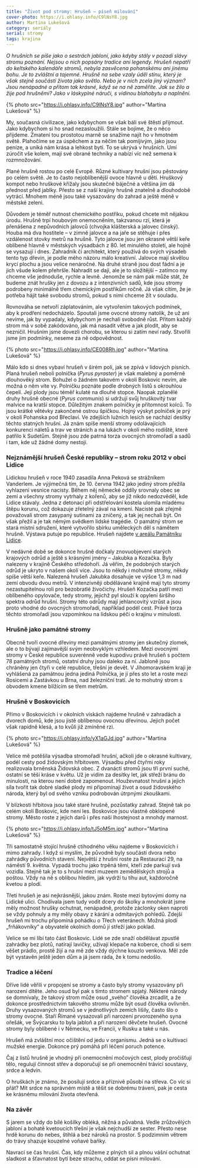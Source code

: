 ```yaml
---
title: "Život pod stromy: Hrušeň – píseň milování"
cover-photo: https://i.ohlasy.info/C9lNsY8.jpg
author: Martina Lukešová
category: seriály
serial: stromy
tags: krajina
---
```


*O hrušních se píše jako o sestrách jabloní, jako kdyby stály v pozadí slávy stromu poznání. Nejsou o nich popsány tradice ani legendy. Hrušeň nepatří do keltského kalendáře stromů, nebyla zasvěcena pohanskému ani jinému bohu. Je to zvláštní a tajemné. Hrušně na sebe vzaly úděl stínu, který je však stejně součástí života jako světlo. Nebo je v nich zcela jiný význam? Jsou nenápadné a přitom tak krásné, když se na ně zaměříte. Jak se žilo a žije pod hrušněmi? Jako v láskyplné náruči, s vidinou blahobytu a naplnění.*

{% photo src="https://i.ohlasy.info/C9lNsY8.jpg" author="Martina Lukešová" %}

My, současná civilizace, jako kdybychom se však báli své štěstí přijmout. Jako kdybychom si ho snad nezasloužili. Stále se bojíme, že o něco přijdeme. Zmatení tou prostotou marně se snažíme najít ho v hmotném světě. Plahočíme se za úspěchem a za něčím tak pomíjivým, jako jsou peníze, a uniká nám krása a lehkost bytí. To se ukrývá v hrušních. Umí zúročit vše kolem, mají své obrané techniky a nabízí víc než semena k rozmnožování. 

Plané hrušně rostou po celé Evropě. Různé kultivary hrušní jsou pěstovány po celém světě. Je to často nejoblíbenější ovoce hlavně u dětí. Hruškový kompot nebo hruškové křížaly jsou skutečně báječné a většina jim dá přednost před jablky. Přesto se z naší krajiny hrušně znatelně a dlouhodobě vytrácí. Mnohem méně jsou také vysazovány do zahrad a ještě méně v městské zeleni.

Důvodem je téměř nutnost chemického postřiku, pokud chcete mít nějakou úrodu. Hrušně trpí houbovým onemocněním, takzvanou rzí, která je přenášena z nepůvodních jalovců (chvojka klášterská a jalovec čínský). Houba má dva hostitele – v zimně jalovce a na jaře se stěhuje i přes vzdálenost stovky metrů na hrušně. Tyto jalovce jsou jen okrasné větší keře oblíbené hlavně v městských výsadbách z 80. let minulého století, ale hojně se vysazují i dnes. Zahradník či architekt, který používá do svých výsadeb tento typ dřevin, je podle mého názoru málo kreativní. Jalovce mají skvělou krycí plochu a jsou velice nenáročné. Na druhé straně jsou dost fádní a je jich všude kolem přehršle. Nahradit se dají, ale je to složitější – zatímco my chceme vše jednoduše, rychle a levně. Jenomže se nám pak může stát, že budeme znát hrušky jen z dovozu a z intenzivních sadů, kde jsou stromy podrobeny minimálně třem chemickým postřikům ročně. Já však cítím, že je potřeba hájit také svobodu stromů, pokud s nimi chceme žít v souladu. 

Rovnováha se netvoří záplatováním, ale vytvořením takových podmínek, aby k prodření nedocházelo. Spoutali jsme ovocné stromy natolik, že už ani nevíme, jak by vypadaly, kdybychom je nechali svobodně růst. Přitom každý strom má v sobě zakódováno, jak má nasadit větve a jak plodit, aby se nezničil. Hrušním jsme dovezli chorobu, se kterou si zatím neví rady. Stvořili jsme jim podmínky, neseme za ně odpovědnost.

{% photo src="https://i.ohlasy.info/CE008Rh.jpg" author="Martina Lukešová" %}

Málo kdo si dnes vybaví hrušeň v širém poli, jak se zpívá v lidových písních. Planá hrušeň neboli polnička (*Pyrus pyraster*) je však malebný a poměrně dlouhověký strom. Bohužel o žádném takovém v okolí Boskovic nevím, ale možná o něm víte vy. Polničku poznáte podle drobných listů s okrouhlou čepelí. Její plody jsou téměř kulaté na dlouhé stopce. Naopak zplanělé druhy hrušně obecné (*Pyrus communis*) si udržují svůj hruškovitý tvar malvice na kratší stopce. Důležitým znakem polničky je přítomnost kolců. To jsou krátké větévky zakončené ostrou špičkou. Hojný výskyt polniček je prý v okolí Pohanska pod Břeclaví. Ve zdejších lužních lesích se nachází desítky těchto statných hrušní. Já znám spíše menší stromy odolávajících konkurenci náletů a trav ve stráních a na lukách v okolí mého rodiště, které patřilo k Sudetům. Stejně jsou zde patrná torza ovocných stromořadí a sadů i tam, kde už žádné domy nestojí.

### Nejznámější hrušeň České republiky – strom roku 2012 v obci Lidice

Lidickou hrušeň v roce 1940 zasadila Anna Peková se strážníkem Vanderlem. Je výjimečná tím, že 10. června 1942 jako jediný strom přežila vyhlazení vesnice nacisty. Během něj německé oddíly srovnaly obec se zemí a všechny stromy vytrhaly z kořenů, aby se již nikdo nedozvěděl, kde Lidice stávaly. Jedna z detonací při odstřelování kostela ulomila mladému štěpu korunu, což dokazuje zřetelný zával na kmeni. Nacisté pak zřejmě považovali strom zasypaný sutinami za zničený, a tak jej nechali být. On však přežil a je tak němým svědkem lidské tragédie. O památný strom se stará místní sdružení, které vytvořilo sbírku uměleckých děl s námětem hrušně. Výstava putuje po republice. Hrušeň najdete [v areálu Památníku Lidice](http://denikreferendum.cz/clanek/18109-lidicka-hrusen-nema-svedkyne-ktera-videla-vse). 

V nedávné době se dokonce hrušně dočkaly znovuobjevení starých krajových odrůd a ještě s krásnými jmény – Jakubka a Kozačka. Byly nalezeny v krajině Českého středohoří. Já věřím, že podobných starých odrůd je ukryto v našem okolí více. Jsou to někdy i mohutné stromy, někdy spíše větší keře. Nalezená hrušeň Jakubka dosahuje ve výšce 1,3 m nad zemí obvodu dvou metrů. V intenzivněji obdělávané krajině mají tyto stromy nezastupitelnou roli pro bezobratlé živočichy. Hrušeň Kozačka patří mezi oblíbeného opylovače, tedy stromy, jejichž pyl slouží k opylení širšího spektra odrůd hrušní. Stromy této odrůdy mají jehlancovitý vzrůst a jsou proto vhodné do ovocných stromořadí, například podél cest. Právě torza těchto stromořadí jsou vzpomínkou na lidskou péči o krajinu v minulosti.
 
### Hrušně jako památné stromy

Obecně tvoří ovocné dřeviny mezi památnými stromy jen skutečný zlomek, ale o to bývají zajímavější svým neobvyklým vzhledem. Mezi ovocnými stromy v České republice suverénně vede kupodivu právě hrušeň s počtem 78 památných stromů, ostatní druhy jsou daleko za ní. Jabloně jsou chráněny jen čtyři v celé republice, třešní je devět. V Jihomoravském kraji je vyhlášená za památnou jedna jediná Polnička, je jí přes sto let a roste mezi Rosicemi a Zastávkou u Brna, nad železniční tratí. Je to mohutný strom s obvodem kmene blížícím se třem metrům.

### Hrušně v Boskovicích

Přímo v Boskovicích i v okolních vískách najdeme hrušně v zahradách a dvorech domů, kde jsou jistě oblíbenou ovocnou dřevinou. Jejich počet však rapidně klesá, a to kvůli již zmíněné rzi. 

{% photo src="https://i.ohlasy.info/yX1aGJd.jpg" author="Martina Lukešová" %}

Velice mě potěšila výsadba stromořadí hrušní, ačkoli jde o okrasné kultivary, podél cesty pod židovským hřbitovem. Výsadbu před čtyřmi roky realizovala brněnská Židovská obec. Z dvanácti stromů jsou tři první suché, ostatní se těší kráse v květu. Už je vidím za desítky let, jak střeží bránu do minulosti, na kterou není dobré zapomenout. Houževnatost hrušní a jejich síla tvořit tak dobré sladké plody mi připomínají život a osud židovského národa, který byl od svého vzniku podrobován útrpnými zkouškami. 

V blízkosti hřbitova jsou také staré hrušně, pozůstatky zahrad. Stejně tak po celém okolí Boskovic, kde není les. Boskovice jsou vlastně obklopené stromy. Město roste z jejich darů i přes naši lhostejnost a mnohdy marnost.

{% photo src="https://i.ohlasy.info/tJ5oM5m.jpg" author="Martina Lukešová" %}

Tři samostatně stojící hrušně ctihodného věku najdeme v Boskovicích i mimo zahrady. I když si myslím, že původně byly součástí dvora nebo zahrádky původních stavení. Největší z hrušní roste za Restaurací 29, na náměstí 9. května. Vypadá trochu jako trpěná těmi, kteří zde parkují svá vozidla. Stejně tak je to s hrušní mezi muzeem zemědělských strojů a poštou. Vždy na ně s oblibou hledím, jak vydrží tu tíhu aut, každoročně kvetou a plodí. 

Třetí hrušeň je asi nejkrásnější, jakou znám. Roste mezi bytovými domy na Lidické ulici. Chodívala jsem tudy vodit dcery do školky a mnohokrát jsme měly možnost hrušky ochutnat, nenápadně, protože záclonky oken naproti se vždy pohnuly a my měly obavy z kárání a odmítavých pohledů. Zdejší hrušeň mi trochu připomíná pohádku o Třech veteránech. Možná plodí „frňákovníky“ a obyvatelé okolních domů jí střeží jako poklad.

Velice se mi líbí tato část Boskovic. Lidé se zde snaží obdělávat zpustlé zahrádky bez plotů, natírají lavičky, užívají klepače na koberce, chodí si sem věšet prádlo, prostě žijí a na mě zde vždy dýchne kouzlo venkova. Měl zde být vystavěn ještě jeden dům a já jsem ráda, že k tomu nedošlo. 

### Tradice a léčení

Dříve lidé věřili v propojení se stromy a často byly stromy vysazovány při narození dítěte. Jeho osud byl pak s tímto stromem spjatý. Některé národy se domnívaly, že takový strom může osud „svého“ člověka zrcadlit, a že dokonce prostřednictvím takového stromu může být osud člověka ovlivněn. Druhy vysazovaných stromů se v jednotlivých zemích lišily, často šlo o stromy ovocné. Staří Římané vysazovali při narození prvorozeného syna ořešák, ve Švýcarsku to byla jabloň a při narození děvčete hrušeň. Ovocné stromy byly oblíbené i v Německu, ve Francii, v Rusku a také u nás.

Hrušeň má zvláštní moc očištění od jedu v organismu. Jedná se o kultivaci mužské energie. Dokonce prý pomáhá při léčení poruch potence. 

Čaj z listů hrušně je vhodný při onemocnění močových cest, plody pročišťují tělo, regulují činnost střev a doporučují se při onemocnění trávicí soustavy, srdce a ledvin.

O hruškách je známo, že posilují srdce a příznivě působí na střeva. Co víc si přát? Mít srdce na správném místě a těšit se dobrému trávení, pak je cesta ke krásnému milování života otevřená. 

### Na závěr

S jarem se vždy do bílé košilky obléká, něžná a půvabná. Vedle zrůžovělých jabloní a bohatě kvetoucích třešní je však nejchudší ze sester. Přesto nese hrdě korunu do nebes, štíhlá a bez nároků na prostor. S podzimním větrem do trávy shazuje kouzelné voňavé baňky. 

Navrací se čas hrušní. Čas, kdy můžeme z plných sil a plnou vášní ochutnat sladkost a šťavnatost bytí beze strachu, oddat se písni milování.
